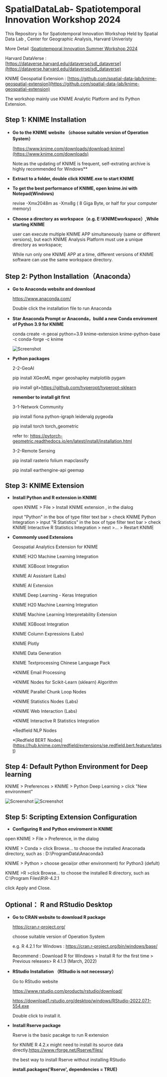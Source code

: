 # SpatialDataLab- Spatiotemporal Innovation Workshop  2024

This Repository is for Spatiotemporal Innovation Workshop Held by Spatial Data Lab , Center for Geographic Analysis, Harvard Univeristy

More Detail :[Spatiotemporal Innovation Summer Workshop 2024](https://sdl.gis.harvard.edu/event/summer-workshop-spatiotemporal-innovation-2024)

Harvard DataVerse : [https://dataverse.harvard.edu/dataverse/sdl_dataverse](https://dataverse.harvard.edu/dataverse/sdl_dataverse)

KNIME Geospatial Extension : [https://github.com/spatial-data-lab/knime-geospatial-extension](https://github.com/spatial-data-lab/knime-geospatial-extension)

The workshop mainly use KNIME Analytic Platform and its Python Extension.

## Step 1: KNIME Installation

- **Go to the KNIME website （choose suitable version of Operation System）**

  [https://www.knime.com/downloads/download-knime](https://www.knime.com/downloads)

  Note:as the updating of KNIME is frequent, self-extrating archive is highly recommended for Windows**

- **Extract to a folder, double click KNIME.exe to start KNIME**

- **To get the best performance of KNIME, open knime.ini with Notepad(Windows)**

  revise -Xmx2048m  as -Xmx8g  ( 8 Giga Byte, or half for your computer memory)

- **Choose a directory as workspace（e.g. E:\KNIMEworkspace）,While starting KNIME**

    user can execute multiple KNIME APP simultaneously (same or different versions), but each KNIME Analysis Platform must use a unique directory as workspace;
    
    While run only one KNIME APP at a time, different versions of KNIME software can use the same workspace directory.
  

## Step 2:  Python Installation（Anaconda）

- **Go to Anaconda website and download**

  https://www.anaconda.com/ 

  Double click the installation file to run Anaconda

- **Star Anaconda Prompt or Anaconda，build a new Conda enviroment  of Python 3.9 for KNIME**

  conda create -n geoai python=3.9 knime-extension knime-python-base  -c conda-forge -c knime

  ![Screenshot](https://github.com/UrbanGISer/SpatialDataLab/blob/main/SIW2024/Ref/KNIME-Python-new.png)


- **Python packages**
    
    2-2-GeoAI
  
    pip install XGeoML mgwr geoshapley matplotlib  pygam
  
    pip install git+https://github.com/hyperopt/hyperopt-sklearn

    **remember to install git first**

    3-1-Network Community
  
    pip install  fiona python-igraph leidenalg pygeoda
  
    pip install torch torch_geometric
  
    refer to: https://pytorch-geometric.readthedocs.io/en/latest/install/installation.html
  
    3-2-Remote Sensing
  
    pip install  rasterio folium mapclassify
  
    pip install earthengine-api geemap


##  Step 3: KNIME Extension 
- **Install Python and R extension in KNIME**

  open KNIME > File > Install KNIME extension , in the dialog
    
  input "Python" in the box of  type filter text bar  > check KNIME Python Integration > input "R Statistics" in the box of  type filter text bar  > check KNIME Interactive R Statistics Integration > next >... > Restart KNIME

- **Commomly used Extensions**
 
    Geospatial Analytics Extension for KNIME
  
    KNIME H2O Machine Learning Integration
  
    KNIME XGBoost Integration
  
    KNIME Al Assistant (Labs)
  
    KNIME Al Extension
  
    KNlME Deep Learning - Keras Integration
  
    KNIME H20 Machine Learning Integration      
  
    KNlME Machine Learning Interpretability Extension  
  
    KNIME XGBoost Integration      
  
    KNIME Column Expressions (Labs)
  
    KNIME Plotly
  
    KNIME Data Generation
  
    KNlME Textprocessing Chinese Language Pack

    *KNIME Email Processing
  
    *KNIME Nodes for Scikit-Learn (sklearn) Algorithm
  
    *KNIME Parallel Chunk Loop Nodes
  
    *KNIME Statistics Nodes (Labs)
  
    *KNIME Web Interaction (Labs)
  
    *KNlME Interactive R Statistics Integration
  
    *Redfield NLP Nodes
  
    *[Redfield BERT Nodes] (https://hub.knime.com/redfield/extensions/se.redfield.bert.feature/latest)
  
##  Step 4: Default Python Environment for Deep learning

KNIME > Preferences > KNIME > Python Deep Learning > click "New environment"

 ![Screenshot](https://github.com/UrbanGISer/SpatialDataLab/blob/main/SIW2024/Ref/KNIME-DL_Python.png)
 ![Screenshot](https://github.com/UrbanGISer/SpatialDataLab/blob/main/SIW2024/Ref/KNIME-DL_Python-2.png)


##  Step 5: Scripting Extension Configuration
 
 - **Configuring R and Python enviroment in KNIME**
 
  open KNIME > File > Preference, in the dialog
  
  KNIME > Conda > click Browse... to choose the installed Anaconada directory, such as : D:\ProgramData\Anaconda3
  
  KNIME > Python > choose geoai(or other environment) for Python3 (defult)
  
  KNIME >R >click Browse... to choose the installed R directory, such as C:\Program Files\R\R-4.2.1
  
  click Apply and Close.

## Optional： R and RStudio Desktop 

- **Go to CRAN website to download R package**

  https://cran.r-project.org/
  
  choose suitable version of Operation System
  
  e.g. R 4.2.1 for Windows :  https://cran.r-project.org/bin/windows/base/
  
  Recommend : Download R for Windows > Install R for the first time > Previous releases>  R 4.1.3 (March, 2022)

- **RStudio Installation （RStudio is not necessary）**

  Go to RStudio website 
  
  https://www.rstudio.com/products/rstudio/download/
  
  https://download1.rstudio.org/desktop/windows/RStudio-2022.07.1-554.exe
  
  Double click to install it.
  
- **Install Rserve package**

  Rserve is the basic pacakge to run R extension 
  
  for KNIME R 4.2.x might need to install its source data directly.https://www.rforge.net/Rserve/files/
  
  the best way to install Rserve without installing RStudio
  
  **install.packages('Rserve', dependencies = TRUE)**



 
 
